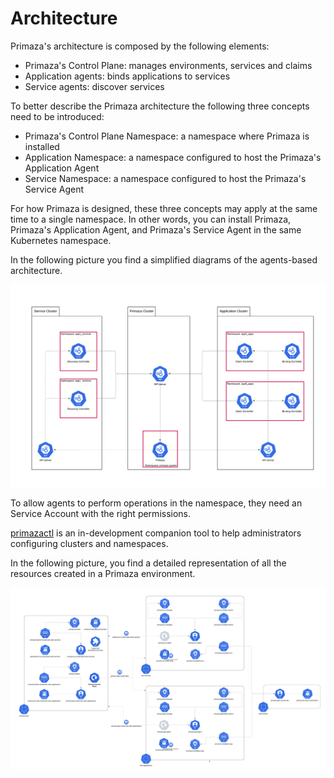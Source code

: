 # Architecture

Primaza's architecture is composed by the following elements:
- Primaza's Control Plane: manages environments, services and claims
- Application agents: binds applications to services
- Service agents: discover services

To better describe the Primaza architecture the following three concepts need to be introduced:
- Primaza's Control Plane Namespace: a namespace where Primaza is installed
- Application Namespace: a namespace configured to host the Primaza's Application Agent
- Service Namespace: a namespace configured to host the Primaza's Service Agent

For how Primaza is designed, these three concepts may apply at the same time to a single namespace.
In other words, you can install Primaza, Primaza's Application Agent, and Primaza's Service Agent in the same Kubernetes namespace.

In the following picture you find a simplified diagrams of the agents-based architecture.

![image](../imgs/architecture-agents-simplified.png)

To allow agents to perform operations in the namespace, they need an Service Account with the right permissions.

[primazactl](https://github.com/primaza/primazactl) is an in-development companion tool to help administrators configuring clusters and namespaces.

In the following picture, you find a detailed representation of all the resources created in a Primaza environment.

![image](../imgs/architecture-agents-detailed.png)
